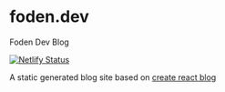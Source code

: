 # foden.dev
Foden Dev Blog

[![Netlify Status](https://api.netlify.com/api/v1/badges/e67e1d01-6509-433b-bc78-cc444c57738e/deploy-status)](https://app.netlify.com/sites/foden-dev/deploys)

A static generated blog site based on [create react blog](https://github.com/frontarm/create-react-blog)

